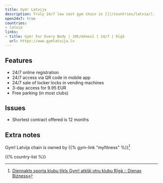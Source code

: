 ```yaml
---
title: Gym! Latvija
description: Truly 24/7 low cost gym chain in [](/countries/latvia/).
open24x7: true
countries:
- latvia
links:
- title: Gym! For Every Body | 19€/mēnesī | 24/7 | Rīgā
  url: https://www.gymlatvija.lv
---
```


## Features

- 24/7 online registration
- 24/7 access via QR code in mobile app
- 24/7 sale of locker locks in vending machines
- 3-day access for 9.95 EUR
- Free parking (in most clubs)

## Issues

- Shortest contract offered is 12 months

## Extra notes

Gym! Latvija chain is owned by {{% gym-link "myfitness" %}}[^1]

{{% country-list %}}

[^1]: [Diennakts sporta klubu tīkls Gym! atklāj otru klubu Rīgā :: Dienas Bizness](https://www.db.lv/zinas/diennakts-sporta-klubu-tikls-gym-atklaj-otru-klubu-riga-503710)

